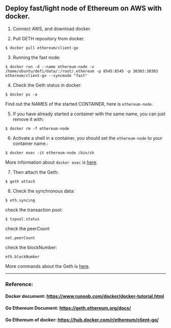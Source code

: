 ## Deploy fast/light node of Ethereum on AWS with docker.

1. Connect AWS, and download docker.

2. Pull GETH repository from docker.

```
$ docker pull ethereum/client-go
```

3. Running the fast node:

```
$ docker run -d --name ethereum-node -v /home/ubuntu/defi/data/:/root/.ethereum -p 8545:8545 -p 30303:30303 ethereum/client-go --syncmode "fast"
```

4. Check the Geth status in docker:

```
$ docker ps -a
```

Find out the NAMES of the started CONTAINER, here is `ethereum-node`.

5. If you have already started a container with the same name, you can just remove it with:

```
$ docker rm -f ethereum-node
```

6. Activate a shell in a container, you should set the `ethereum-node` to your container name.:

```
$ docker exec -it ethereum-node /bin/sh
```

More information about `docker exec` is [here](https://docs.docker.com/engine/reference/commandline/exec/).

7. Then attach the Geth:

```
$ geth attach
```

8. Check the synchronous data:

```
$ eth.syncing
```

check the transaction pool:

```
$ txpool.status
```

check the peerCount

```
net.peerCount
```

check the blockNumber:

```
eth.blockNumber
```

More commands about the Geth is [here](https://geth.ethereum.org/docs/interface/command-line-options).


-----------------------------------------------------------------------------------------------------------
### Reference: 

#### Docker document: https://www.runoob.com/docker/docker-tutorial.html
#### Go Ethereum Document: https://geth.ethereum.org/docs/
#### Go Ethereum of docker: https://hub.docker.com/r/ethereum/client-go/
